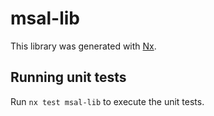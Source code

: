 # msal-lib

This library was generated with [Nx](https://nx.dev).

## Running unit tests

Run `nx test msal-lib` to execute the unit tests.
